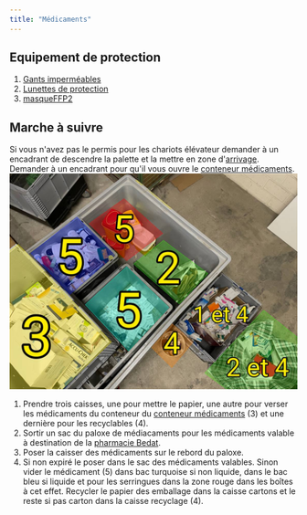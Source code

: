 ```yaml
---
title: "Médicaments"
---
```


## Equipement de protection
1. [Gants imperméables](/notes/equipements/gantsImperméables.md)
2. [Lunettes de protection](/notes/equipements/vetements/V_LunettesProtection.md)
3. [masqueFFP2](/notes/equipements/masqueFFP2.md)

## Marche à suivre
Si vous n'avez pas le permis pour les chariots élévateur demander à un encadrant de descendre la palette et la mettre en zone d'[arrivage](notes/zones/ArrivagesRuche.md).\
Demander à un encadrant pour qu'il vous ouvre le [conteneur médicaments](notes/gestionDesMatieres/conteneurMedicaments.md).
![I_Medicaments1](/notes/pieces_jointes/images/i_gestionMatieres/i_dechetsSpeciaux/i_medicaments/I_Medicaments1.jpg)
1. Prendre trois caisses, une pour mettre le papier, une autre pour verser les médicaments du conteneur du [conteneur médicaments](notes/gestionDesMatieres/conteneurMedicaments.md) (3) et une dernière pour les recyclables (4).
2. Sortir un sac du paloxe de médiacaments pour les médicaments valable à destination de la [pharmacie Bedat](notes/gestionDesMatieres/fournisseurGestionDesMatieres/pharmacieBedat.md).
3. Poser la caisser des médicaments sur le rebord du paloxe.
4. Si non expiré le poser dans le sac des médicaments valables. Sinon vider le médicament (5) dans bac turquoise si non liquide, dans le bac bleu si liquide et pour les serringues dans la zone rouge dans les boîtes à cet effet. Recycler le papier des emballage dans la caisse cartons et le reste si pas carton dans la caisse recyclage (4).